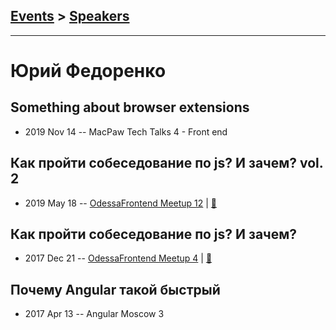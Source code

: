 ## [Events](../README.md) > [Speakers](../speakers.md)
---

# Юрий Федоренко

## Something about browser extensions
- 2019 Nov 14 -- MacPaw Tech Talks 4 - Front end    
## Как пройти собеседование по js? И зачем? vol. 2
- 2019 May 18 -- [OdessaFrontend Meetup 12](https://www.youtube.com/watch?v=3scaLS0ICHE)  | [:notebook:](https://www.slideshare.net/odessafrontend/js-vol-2-odessafrontend-12)  
## Как пройти собеседование по js? И зачем?
- 2017 Dec 21 -- [OdessaFrontend Meetup 4](https://youtu.be/uYJyIE3id-M)  | [:notebook:](https://www.slideshare.net/odessafrontend/js-odessafrontend-meetup-4)  
## Почему Angular такой быстрый
- 2017 Apr 13 -- Angular Moscow 3    
